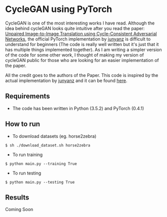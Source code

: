 # CycleGAN using PyTorch
CycleGAN is one of the most interesting works I have read. Although the idea behind cycleGAN looks quite intuitive after you read the paper: [Unpaired Image-to-Image Translation using Cycle-Consistent Adversarial Networks](https://arxiv.org/abs/1703.10593), the official PyTorch implementation by [junyanz](https://github.com/junyanz) is difficult to understand for beginners (The code is really well written but it's just that it has multiple things implemented together).  As I am writing a simpler version of the code for some other work, I thought of making my version of cycleGAN  public for those who are looking for an easier implementation of the paper. 

All the credit goes to the authors of the Paper.
This code is inspired by the actual implementation by [junyanz](https://github.com/junyanz) and it can be found [here](https://github.com/junyanz/pytorch-CycleGAN-and-pix2pix).

## Requirements
- The code has been written in Python (3.5.2) and PyTorch (0.4.1)

## How to run
* To download datasets (eg. horse2zebra)
```
$ sh ./download_dataset.sh horse2zebra
```
* To run training
```
$ python main.py --training True
```
* To run testing
```
$ python main.py --testing True
```

## Results
Coming Soon

